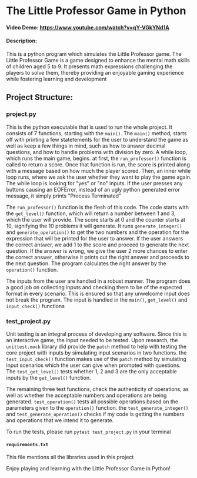 # The Little Professor Game in Python
#### Video Demo: https://www.youtube.com/watch?v=qY-VGkYNd1A
#### Description:

This is a python program which simulates the Little Professor game. The Little Professor Game is a game designed to enhance the mental math skills of children aged 5 to 9. It presents
math expressions challenging the players to solve them, thereby providing an enjoyable gaming experience while fostering learning and development

## Project Structure:

### project.py

This is the python executable that is used to run the whole project. It consists of 7 functions, starting with the `main()`. The `main()` method, starts off with printing a few statetements for the user to understand the game as well as keep a few things in mind, such as how to answer decimal questions, and how to handle problems with division by zero. A while loop, which runs the main game, begins. at first, the `run_professor()` function is called to return a score. Once that function is run, the score is printed along with a message based on how much the player scored. Then, an inner while loop runs, where we ask the user whether they want to play the game again. The while loop is looking for "yes" or "no" inputs. If the user presses any buttons causing an EOFError, instead of an ugly python generated error message, it simply prints "Process Terminated"

The `run_professor()` function is the flesh of this code. The code starts with the `get_level()` function, which will return a number between 1 and 3, which the user will provide. The score starts at 0 and the counter starts at 10, signifying the 10 problems it will generate. It runs `generate_integer()` and `generate_operation()` to get the two numbers and the operation for the expression that will be printed for the user to answer. If the user answers the correct answer, we add 1 to the score and proceed to generate the next question. If the answer is wrong, we give the user 2 more chances to enter the correct answer, otherwise it prints out the right answer and proceeds to the next question. The program calculates the right answer by the `operation()` function.

The inputs from the user are handled in a robust manner. The program does a good job on collecting inputs and checking them to be of the expected format in every scenario. This is ensured so that any unwelcome input does not break the program. The input is handled in the `main()`, `get_level()` and `input_check()` functions


### test_project.py

Unit testing is an integral process of developing any software. Since this is an interactive game, the input needed to be tested. Upon research, the `unittest.mock` library did provide the `patch` method to help with testing the core project with inputs by simulating input scenarios in two functions. the `test_input_check()` function makes use of the `patch` method by simulating input scenarios which the user can give when prompted with questions. The `test_get_level()` tests whether 1, 2 and 3 are the only acceptable inputs by the `get_level()` function.

The remaining three test functions, check the authenticity of operations, as well as whether the acceptable numbers and operations are being generated. `test_operation()` tests all possible operations based on the parameters given to the `operation()` function. the `test_generate_integer()` and `test_generate_operation()` checks if my code is getting the numbers and operations that we intend it to generate.

To run the tests, please run `pytest test_project.py` in your terminal

#### `requirements.txt`

This file mentions all the libraries used in this project

Enjoy playing and learning with the Little Professor Game in Python!
